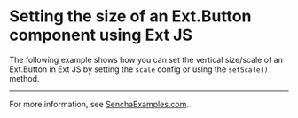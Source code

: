 # Setting the size of an Ext.Button component using Ext JS #

The following example shows how you can set the vertical size/scale of an Ext.Button in Ext JS by setting the `scale` config or using the `setScale()` method.

---

For more information, see [SenchaExamples.com](http://senchaexamples.com/2012/02/22/setting-the-size-of-an-ext-button-component-using-ext-js/).